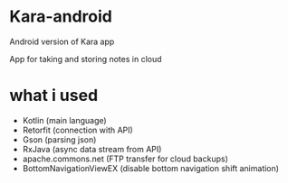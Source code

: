# Kara-android
Android version of Kara app

App for taking and storing notes in cloud 

# what i used

 - Kotlin					(main language)
 - Retorfit 				(connection with API)
 - Gson						(parsing json)
 - RxJava					(async data stream from API)
 - apache.commons.net 		(FTP transfer for cloud backups)
 - BottomNavigationViewEX	(disable bottom navigation shift animation)
